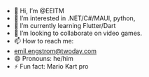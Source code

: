 - 👋 Hi, I’m @EEITM
- 👀 I’m interested in .NET/C#/MAUI, python, 
- 🌱 I’m currently learning Flutter/Dart
- 💞️ I’m looking to collaborate on video games.
- 📫 How to reach me:
- emil.engstrom@twoday.com
- 😄 Pronouns: he/him
- ⚡ Fun fact: Mario Kart pro

<!---
EEITM/EEITM is a ✨ special ✨ repository because its `README.md` (this file) appears on your GitHub profile.
You can click the Preview link to take a look at your changes.
--->
